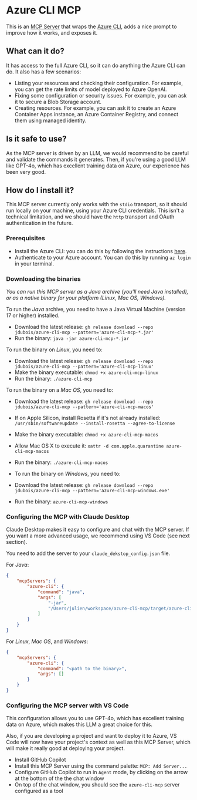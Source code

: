 # Azure CLI MCP

This is an [MCP Server](https://modelcontextprotocol.io) that wraps the [Azure CLI](https://learn.microsoft.com/en-us/cli/azure/), adds a nice prompt to improve how it works, and exposes it.

## What can it do?

It has access to the full Azure CLI, so it can do anything the Azure CLI can do. It also has a few scenarios:

- Listing your resources and checking their configuration. For example, you can get the rate limits of model deployed to Azure OpenAI.
- Fixing some configuration or security issues. For example, you can ask it to secure a Blob Storage account.
- Creating resources. For example, you can ask it to create an Azure Container Apps instance, an Azure Container Registry, and connect them using managed identity.

## Is it safe to use?

As the MCP server is driven by an LLM, we would recommend to be careful and validate the commands it generates. Then, if you're using a good LLM like GPT-4o, which has 
excellent training data on Azure, our experience has been very good.

## How do I install it?

This MCP server currently only works with the `stdio` transport, so it should run locally on your machine, using your Azure CLI credentials.
This isn't a technical limitation, and we should have the `http` transport and OAuth authentication in the future.

### Prerequisites

- Install the Azure CLI: you can do this by following the instructions [here](https://learn.microsoft.com/en-us/cli/azure/install-azure-cli).
- Authenticate to your Azure account. You can do this by running `az login` in your terminal.

### Downloading the binaries

_You can run this MCP server as a Java archive (you'll need Java installed), or as a native binary for your platform (Linux, Mac OS, Windows)._

To run the _Java_ archive, you need to have a Java Virtual Machine (version 17 or higher) installed.

- Download the latest release: `gh release download --repo jdubois/azure-cli-mcp --pattern='azure-cli-mcp-*.jar'`
- Run the binary: `java -jar azure-cli-mcp-*.jar`

To run the binary on _Linux_, you need to:

- Download the latest release: `gh release download --repo jdubois/azure-cli-mcp --pattern='azure-cli-mcp-linux'`
- Make the binary executable: `chmod +x azure-cli-mcp-linux`
- Run the binary: `./azure-cli-mcp`

To run the binary on a _Mac OS_, you need to:

- Download the latest release: `gh release download --repo jdubois/azure-cli-mcp --pattern='azure-cli-mcp-macos'`
- If on Apple Silicon, install Rosetta if it's not already installed: `/usr/sbin/softwareupdate --install-rosetta --agree-to-license`
- Make the binary executable: `chmod +x azure-cli-mcp-macos`
- Allow Mac OS X to execute it: `xattr -d com.apple.quarantine azure-cli-mcp-macos`
- Run the binary: `./azure-cli-mcp-macos`

- To run the binary on _Windows_, you need to:

- Download the latest release: `gh release download --repo jdubois/azure-cli-mcp --pattern='azure-cli-mcp-windows.exe'`
- Run the binary: `azure-cli-mcp-windows`

### Configuring the MCP with Claude Desktop

Claude Desktop makes it easy to configure and chat with the MCP server. If you want a more advanced usage, we recommend using VS Code (see next section).

You need to add the server to your `claude_dekstop_config.json` file.

For _Java_:
```json
{
    "mcpServers": {
        "azure-cli": {
            "command": "java",
            "args": [
                "-jar",
                "/Users/julien/workspace/azure-cli-mcp/target/azure-cli-mcp-0.0.1-SNAPSHOT.jar"
            ]
        }
    }
}
```

For _Linux_, _Mac OS_, and _Windows_:
```json
{
    "mcpServers": {
        "azure-cli": {
            "command": "<path to the binary>",
            "args": []
        }
    }
}
```

### Configuring the MCP server with VS Code

This configuration allows you to use GPT-4o, which has excellent training data on Azure, which makes this LLM a great choice for this.

Also, if you are developing a project and want to deploy it to Azure, VS Code will now have your project's context as well as this MCP Server, which will make it really good at deploying your project.

- Install GitHub Copilot
- Install this MCP Server using the command palette: `MCP: Add Server...`
- Configure GitHub Copilot to run in `Agent` mode, by clicking on the arrow at the bottom of the the chat window
- On top of the chat window, you should see the `azure-cli-mcp` server configured as a tool

